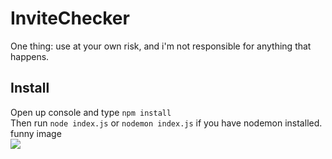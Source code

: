 # InviteChecker

One thing: use at your own risk, and i'm not responsible for anything that happens.

## Install
Open up console and type `npm install`<br>
Then run `node index.js` or `nodemon index.js` if you have nodemon installed.
<br>funny image<br>
<img src="https://cdn.discordapp.com/attachments/751870229071790153/783830225090904094/3lqr77.jpg"/>